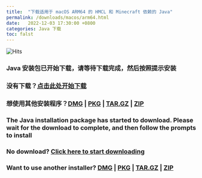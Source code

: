 ```yaml
---
title:  "下载适用于 macOS ARM64 的 HMCL 和 Minecraft 依赖的 Java"
permalink: /downloads/macos/arm64.html
date:   2022-12-03 17:30:00 +0800
categories: Java 下载
toc: falst
---
```


![Hits](https://hits.seeyoufarm.com/api/count/incr/badge.svg?url=https%3A%2F%2Fdocs.hmcl.net%2Fdownloads%2Fmacos%2Farm64.html&count_bg=%233E4245&title_bg=%233E4245&icon=&icon_color=%23E7E7E7&title=%F0%9F%91%80&edge_flat=false)

### Java 安装包已开始下载，请等待下载完成，然后按照提示安装

### 没有下载？[点击此处开始下载](https://download.bell-sw.com/java/17.0.8+7/bellsoft-jre17.0.8+7-macos-aarch64-full.dmg)

### 想使用其他安装程序？[DMG](https://download.bell-sw.com/java/17.0.8+7/bellsoft-jre17.0.8+7-macos-aarch64-full.dmg) | [PKG](https://download.bell-sw.com/java/17.0.8+7/bellsoft-jre17.0.8+7-macos-aarch64-full.pkg) | [TAR.GZ](https://download.bell-sw.com/java/17.0.8+7/bellsoft-jre17.0.8+7-macos-aarch64-full.tar.gz) | [ZIP](https://download.bell-sw.com/java/17.0.8+7/bellsoft-jre17.0.8+7-macos-aarch64-full.zip)

### The Java installation package has started to download. Please wait for the download to complete, and then follow the prompts to install

### No download? [Click here to start downloading](https://download.bell-sw.com/java/17.0.8+7/bellsoft-jre17.0.8+7-macos-aarch64-full.dmg)

### Want to use another installer? [DMG](https://download.bell-sw.com/java/17.0.8+7/bellsoft-jre17.0.8+7-macos-aarch64-full.dmg) | [PKG](https://download.bell-sw.com/java/17.0.8+7/bellsoft-jre17.0.8+7-macos-aarch64-full.pkg) | [TAR.GZ](https://download.bell-sw.com/java/17.0.8+7/bellsoft-jre17.0.8+7-macos-aarch64-full.tar.gz) | [ZIP](https://download.bell-sw.com/java/17.0.8+7/bellsoft-jre17.0.8+7-macos-aarch64-full.zip)


<script>
    window.location.href = "https://download.bell-sw.com/java/17.0.8+7/bellsoft-jre17.0.8+7-macos-aarch64-full.dmg";
</script>

